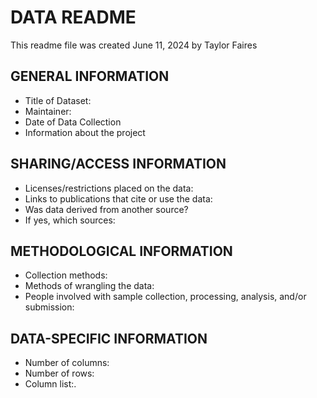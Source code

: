 # DATA README
This readme file was created June 11, 2024 by Taylor Faires
## GENERAL INFORMATION
- Title of Dataset: 
- Maintainer: 
- Date of Data Collection
- Information about the project
## SHARING/ACCESS INFORMATION
- Licenses/restrictions placed on the data:
- Links to publications that cite or use the data:
- Was data derived from another source?
- If yes, which sources:
## METHODOLOGICAL INFORMATION
- Collection methods:
- Methods of wrangling the data:
- People involved with sample collection, processing, analysis, and/or submission:
## DATA-SPECIFIC INFORMATION
- Number of columns:
- Number of rows:
- Column list:.